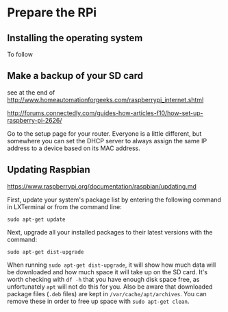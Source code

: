 
# Prepare the RPi


## Installing the operating system

To follow


## Make a backup of your SD card

see at the end of 
<http://www.homeautomationforgeeks.com/raspberrypi_internet.shtml>



<http://forums.connectedly.com/guides-how-articles-f10/how-set-up-raspberry-pi-2626/>

Go to the setup page for your router. Everyone is a little different, but somewhere you can set the DHCP server to always assign the same IP address to a device based on its MAC address. 

## Updating Raspbian
https://www.raspberrypi.org/documentation/raspbian/updating.md

First, update your system's package list by entering the following command in LXTerminal or from the command line:

	sudo apt-get update

Next, upgrade all your installed packages to their latest versions with the command:

	sudo apt-get dist-upgrade

When running `sudo apt-get dist-upgrade`, it will show how much data will be downloaded and how much space it will take up on the SD card. It's worth checking with `df -h` that you have enough disk space free, as unfortunately `apt` will not do this for you. Also be aware that downloaded package files (`.deb` files) are kept in `/var/cache/apt/archives`. You can remove these in order to free up space with `sudo apt-get clean`.

